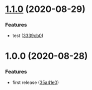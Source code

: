 # [1.1.0](https://github.com/eladchen/commit-status/compare/v1.0.0...v1.1.0) (2020-08-29)


### Features

* test ([3339cb0](https://github.com/eladchen/commit-status/commit/3339cb05a1282f21b7980a96ab670aefe9378a36))

# 1.0.0 (2020-08-28)


### Features

* first release ([35a41e0](https://github.com/eladchen/commit-status/commit/35a41e0ec51c2214825210713c7b1cfaad1235f1))
